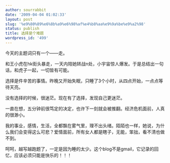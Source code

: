 ```yaml
---
author: sourrabbit
date: '2009-04-04 01:02:33'
layout: post
slug: '%e9%80%89%e6%8b%a9%e6%98%af%e4%b8%aa%e9%9a%be%e9%a2%98'
status: publish
title: 选择是个难题
wordpress_id: '499'
---
```


今天的主题词只有一个——走。

和王小虎在hk街头暴走，一天内陪她转战n处，小宇宙惊人爆发。于是总结出一句话，和虎子一起，一切皆有可能。

选择是件辛苦的事情。昨晚又开始失眠，只睡了3个小时，从四点开始，一点点等待天亮。

没有选择的时候，很迷茫。现在有了选择，发现自己更迷茫。

一直在想，五分钟前很笃定的决定，也许下一刻就会被推翻。经济危机面前，人真的很渺小。

我的事业，感情，生活，全都飘在雾气里，理不出头绪。陌陌也一样，她说，为什么我们会变得这么可悲？爱情面前，所有女人都是瞎子，无能，笨拙，看不清也做不到。

呵呵，越写越跑题了，一定是因为睡的太少。这个blog不是gmail，它记录的回忆，应该必须只能是快乐的！！！

